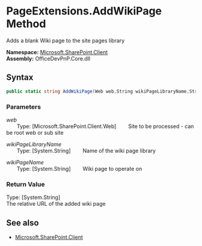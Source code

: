 # PageExtensions.AddWikiPage Method  
Adds a blank Wiki page to the site pages library  

**Namespace:** [Microsoft.SharePoint.Client](Microsoft.SharePoint.Client.md)  
**Assembly:** OfficeDevPnP.Core.dll  
## Syntax
```C#
public static string AddWikiPage(Web web,String wikiPageLibraryName,String wikiPageName)
```
### Parameters
*web*  
&emsp;&emsp;Type: [Microsoft.SharePoint.Client.Web] 
&emsp;&emsp;Site to be processed - can be root web or sub site  
  
*wikiPageLibraryName*  
&emsp;&emsp;Type: [System.String] 
&emsp;&emsp;Name of the wiki page library  
  
*wikiPageName*  
&emsp;&emsp;Type: [System.String] 
&emsp;&emsp;Wiki page to operate on  
  
### Return Value
Type: [System.String]  
The relative URL of the added wiki page

## See also
- [Microsoft.SharePoint.Client](Microsoft.SharePoint.Client.md)
